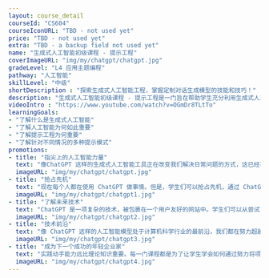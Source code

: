 ```yaml
---
layout: course_detail
courseId: "CS604"
courseIconURL: "TBD - not used yet"
price: "TBD - not used yet"
extra: "TBD - a backup field not used yet"
name: "生成式人工智能初级课程 - 提示工程"
coverImageURL: "img/my/chatgpt/chatgpt.jpg"
gradeLevel: "L4 应用主题编程"
pathway: "人工智能"
skillLevel: "中级"
shortDescription : "探索生成式人工智能工程，掌握定制对话生成模型的技能和技巧！"
description: "生成式人工智能初级课程 - 提示工程是一门旨在帮助学生充分利用生成式人工智能模型的课程。通过使用简单而有效的提示工程技术，训练人工智能按照学生的指令行事，从而获得领先优势！"
videoIntro : "https://www.youtube.com/watch?v=OGmDr8TLtTo"
learningGoals:
- "了解什么是生成式人工智能"
- "了解人工智能为何如此重要"
- "了解提示工程为何重要"
- "了解针对不同情况的多种提示模式"
promotions:
- title: "指尖上的人工智能力量"
  text: "像ChatGPT 这样的生成式人工智能工具正在改变我们解决日常问题的方式，这已经不是什么秘密了。除此之外，我们还可以学习如何让模型做学生需要的几乎任何事情。"
  imageURL: "img/my/chatgpt/chatgpt.jpg"
- title: "抢占先机"
  text: "现在每个人都在使用 ChatGPT 做事情。但是，学生们可以抢占先机，通过 ChatGPT 学习高级技巧和窍门，从而更快地完成任务。"
  imageURL: "img/my/chatgpt/chatgpt1.jpg"
- title: "了解未来技术"
  text: "ChatGPT 是一项复杂的技术，被包裹在一个用户友好的网站中。学生们可以从尝试了解学习生成式人工智能模型的内部运作中学到很多有趣的计算机科学原理。"
  imageURL: "img/my/chatgpt/chatgpt2.jpg"
- title: "技术前沿"
  text: "像 ChatGPT 这样的人工智能模型处于计算机科学行业的最前沿，我们都在努力超越它，创造下一个革命性的软件。学生们可以亲眼目睹该行业目前的发展状况。"
  imageURL: "img/my/chatgpt/chatgpt3.jpg"
- title: "成为下一个成功的年轻企业家"
  text: "实践动手能力远比理论知识重要。每一门课程都是为了让学生学会如何通过努力将项目创意变成实际现实。年轻的小企业家就是在这些挑战中培养出来的。"
  imageURL: "img/my/chatgpt/chatgpt4.jpg"
---
```

